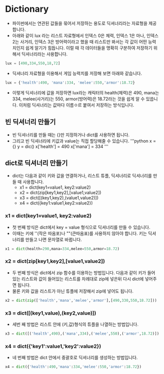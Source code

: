 # Dictionary
* 파이썬에서는 연관된 값들을 묶어서 저장하는 용도로 딕셔너리라는 자료형을 제공합니다.
* 아래와 같이 lux 라는 리스트 자료형에서 인덱스 0은 체력, 인덱스 1은 마나, 인덱스 2는 사거리, 인덱스 3은 방어력이라고 했을 때 리스트만 봐서는 각 값이 어떤 능력치인지 쉽게 알기가 힘듭니다. 이럴 때 각 데이터들을 명확히 구분하여 저장하기 위해서 딕셔너리라는 사용합니다.
```python
lux = [490,334,550,18,72]
```
* 딕셔너리 자료형을 이용해서 게임 능력치를 저장해 보면 아래와 같습니다.
```python
lux = {'health':490, 'mana':334, 'melee':550,'armor':18.72}
```
* 이렇게 딕셔너리에 값을 저장하면 lux라는 캐릭터의 health(체력)은 490, mana는 334, melee(사거리)는 550, armor(방어력)은 18.72라는 것을 쉽게 알 수 있씁니다. 이처럼 딕셔너리는 값마다 이름ㅇ르 붙여서 저장하는 방식입니다.

## 빈 딕셔너리 만들기
* 빈 딕셔너리를 만들 때는 {}만 지정하거나 dict를 사용하면 됩니다.
* 그리고 빈 딕셔너리에 키값과 value는 직접 할당해줄 수 있습니다.
'''python
x = {}
y = dic()
x['health'] = 490
x['mana'] = 334
'''

## dict로 딕셔너리 만들기
* dict는 다음과 같이 키와 값을 연결하거나, 리스트 튜플, 딕셔너리로 딕셔너리를 만들 때 사용합니다.
    * x1 = dict(key1=value1, key2:value2)
    * x2 = dict(zip[key1,key2],[value1,value2])
    * x3 = dict([(key1,key2),(value1,value2)])
    * x4 = dict({key1:value1,key2:value2})

### x1 = dict(key1=value1, key2:value2)
* 첫 번째 방식은 dict에서 key = value 형식으로 딕셔너리를 만들 수 있습니다.
* 이때는 키에 ''(작은 따옴포)나 ""(큰따옴표)를 사용하지 않아야 합니다. 키는 딕셔너리를 만들고 나면 문자열로 바뀝니다.
```python
x1 = dict(health=290,mana=334,melee=550,armor=18.72)
```

### x2 = dict(zip[key1,key2],[value1,value2])
* 두 번째 방식은 dict에서 zip 함수를 이용하는 방법입니다. 다음과 같이 키가 들어 있는 리스트와 값이 들어있는 리스트를 차례대로 zip에 넣은뒤 다시 dict에 넣어주면 됩니다.
* 물론 키와 값을 리스트가 아닌 튜플에 저장해서 zip에 넣어도 됩니다.
```python
x2 = dict(zip(['health','mana','melee','armor'],[490,330,550,18.72]))
```

### x3 = dict([(key1,value),(key2,value)])
* 세번 째 방법은 리스트 안에 (키,값)형식의 튜플을 나열하는 방법입니다.
```python
x3 = dict([('health',490),('mana',334),('melee',550),('armor',18.72)])
```

### x4 = dict({'key1':value1,'key2':value2})
* 네 번째 방법은 dict 안에서 중괄호로 딕셔너리를 생성하는 방법입니다.
```python
x4 = dict({'health':490,'mana':334,'melee':550,'armor':18.72})
```
